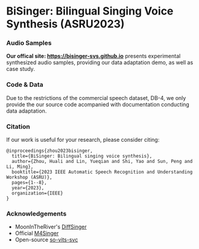 # BiSinger: Bilingual Singing Voice Synthesis (ASRU2023)

### Audio Samples
**Our offical site: https://bisinger-svs.github.io** presents experimental synthesized audio samples, providing our data adaptation demo, as well as case study.

### Code & Data
Due to the restrictions of the commercial speech dataset, DB-4, we only provide the our source code acompanied with documentation conducting data adaptation.

### Citation
If our work is useful for your research, please consider citing:
```
@inproceedings{zhou2023bisinger,
  title={BiSinger: Bilingual singing voice synthesis},
  author={Zhou, Huali and Lin, Yueqian and Shi, Yao and Sun, Peng and Li, Ming},
  booktitle={2023 IEEE Automatic Speech Recognition and Understanding Workshop (ASRU)},
  pages={1--8},
  year={2023},
  organization={IEEE}
}
```
### Acknowledgements
- MoonInTheRiver's [DiffSinger](https://github.com/MoonInTheRiver/DiffSinger)
- Official [M4Singer](https://github.com/M4Singer/M4Singer)
- Open-source [so-vits-svc](https://github.com/svc-develop-team/so-vits-svc)
